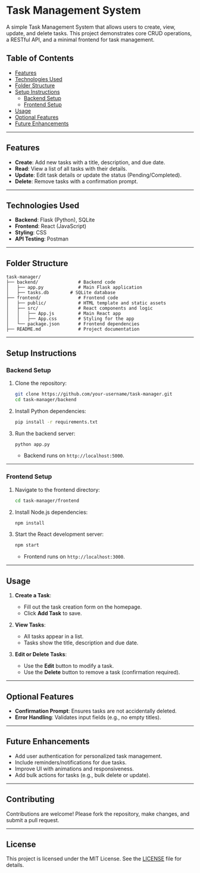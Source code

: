 # Task Management System

A simple Task Management System that allows users to create, view, update, and delete tasks. This project demonstrates core CRUD operations, a RESTful API, and a minimal frontend for task management.

## Table of Contents

- [Features](#features)
- [Technologies Used](#technologies-used)
- [Folder Structure](#folder-structure)
- [Setup Instructions](#setup-instructions)
  - [Backend Setup](#backend-setup)
  - [Frontend Setup](#frontend-setup)
- [Usage](#usage)
- [Optional Features](#optional-features)
- [Future Enhancements](#future-enhancements)

---

## Features

- **Create**: Add new tasks with a title, description, and due date.
- **Read**: View a list of all tasks with their details.
- **Update**: Edit task details or update the status (Pending/Completed).
- **Delete**: Remove tasks with a confirmation prompt.

---

## Technologies Used

- **Backend**: Flask (Python), SQLite
- **Frontend**: React (JavaScript)
- **Styling**: CSS
- **API Testing**: Postman

---

## Folder Structure

```
task-manager/
├── backend/               # Backend code
│   ├── app.py             # Main Flask application
│   ├── tasks.db        # SQLite database
├── frontend/              # Frontend code
│   ├── public/            # HTML template and static assets
│   ├── src/               # React components and logic
│   │   ├── App.js         # Main React app
│   │   ├── App.css        # Styling for the app
│   └── package.json       # Frontend dependencies
├── README.md              # Project documentation
```

---

## Setup Instructions

### **Backend Setup**

1. Clone the repository:
   ```bash
   git clone https://github.com/your-username/task-manager.git
   cd task-manager/backend
   ```

2. Install Python dependencies:
   ```bash
   pip install -r requirements.txt
   ```

3. Run the backend server:
   ```bash
   python app.py
   ```
   - Backend runs on `http://localhost:5000`.

---

### **Frontend Setup**

1. Navigate to the frontend directory:
   ```bash
   cd task-manager/frontend
   ```

2. Install Node.js dependencies:
   ```bash
   npm install
   ```

3. Start the React development server:
   ```bash
   npm start
   ```
   - Frontend runs on `http://localhost:3000`.

---

## Usage

1. **Create a Task**:
   - Fill out the task creation form on the homepage.
   - Click **Add Task** to save.

2. **View Tasks**:
   - All tasks appear in a list.
   - Tasks show the title, description and due date.

3. **Edit or Delete Tasks**:
   - Use the **Edit** button to modify a task.
   - Use the **Delete** button to remove a task (confirmation required).

---

## Optional Features

- **Confirmation Prompt**: Ensures tasks are not accidentally deleted.
- **Error Handling**: Validates input fields (e.g., no empty titles).

---

## Future Enhancements

- Add user authentication for personalized task management.
- Include reminders/notifications for due tasks.
- Improve UI with animations and responsiveness.
- Add bulk actions for tasks (e.g., bulk delete or update).

---

## Contributing

Contributions are welcome! Please fork the repository, make changes, and submit a pull request.

---

## License

This project is licensed under the MIT License. See the [LICENSE](LICENSE) file for details.
